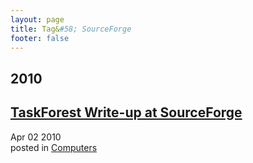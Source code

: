 ```yaml
---
layout: page
title: Tag&#58; SourceForge
footer: false
---
```


<div id="blog-archives" class="category">
<h2>2010</h2>

<article>
<h1><a href="/2010/04/02/taskforest-write-up-at-sourceforge/index.html">TaskForest Write-up at SourceForge</a></h1>
<time datetime="2010-04-02T00:00:00-06:00" pubdate><span class='month'>Apr</span> <span class='day'>02</span> <span class='year'>2010</span></time>
<footer>
<span class="categories">posted in 
<a href='/categories/computers/'>Computers</a></span>
</footer>
</article>
</div>

